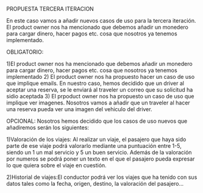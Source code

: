 PROPUESTA TERCERA ITERACION

En este caso vamos a añadir nuevos casos de uso para la tercera iteración. El product owner nos ha mencionado
que debemos añadir un monedero para cargar dinero, hacer pagos etc. cosa que nosotros ya tenemos implementado.

OBLIGATORIO:

1)El product owner nos ha mencionado que debemos añadir un monedero para cargar dinero, hacer pagos etc. cosa que nosotros ya tenemos implementado
2)  El product owner nos ha propuesto hacer un caso de uso que implique emails. En nuestro caso, hemos decidido que un driver al aceptar una reserva, se le enviará al traveler un correo que su solicitud ha sidio aceptada
3) El prpoduct owner nos ha propuesto un caso de uso que implique ver imagenes. Nosotros vamos a añadir que un traveler al hacer una reserva pueda ver una imagen del vehiculo del driver.

OPCIONAL:
Nosotros hemos decidido que los casos de uso nuevos que añadiremos serán los siguientes:

1)Valoración de los viajes: Al realizar un viaje, el pasajero que haya sido parte de ese viaje podrá valorarlo mediante una puntuación entre 1-5, siendo un 1 un mal servicio y 5 un buen servicio.
Además de la valoración por numeros se podrá poner un texto en el que el pasajero pueda expresar lo que quiera sobre el viaje en cuestión.

2)Historial de viajes:El conductor podrá ver los viajes que ha tenido con sus datos tales como la fecha, origen, destino, la valoración del pasajero...


